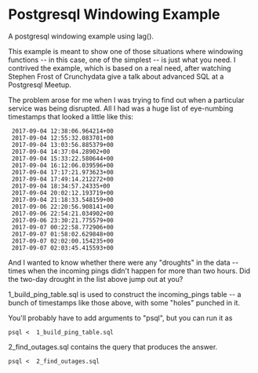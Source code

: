# Postgresql Windowing Example
A postgresql windowing example using lag().

This example is meant to show one of those situations where windowing functions -- in this case, one of the simplest -- is
just what you need.   I contrived the example, which is based on a real need, after watching Stephen Frost of Crunchydata
give a talk about advanced SQL at a Postgresql Meetup.

The problem arose for me when I was trying to find out when a particular service was being disrupted.  All I had was a huge
list of eye-numbing timestamps that looked a little like this:
```
 2017-09-04 12:38:06.964214+00
 2017-09-04 12:55:32.083701+00
 2017-09-04 13:03:56.885379+00
 2017-09-04 14:37:04.28902+00
 2017-09-04 15:33:22.580644+00
 2017-09-04 16:12:06.039596+00
 2017-09-04 17:17:21.973623+00
 2017-09-04 17:49:14.212272+00
 2017-09-04 18:34:57.24335+00
 2017-09-04 20:02:12.193719+00
 2017-09-04 21:18:33.548159+00
 2017-09-06 22:20:56.908141+00
 2017-09-06 22:54:21.034902+00
 2017-09-06 23:30:21.775579+00
 2017-09-07 00:22:58.772906+00
 2017-09-07 01:58:02.629848+00
 2017-09-07 02:02:00.154235+00
 2017-09-07 02:03:45.415593+00
``` 
 
 And I wanted to know whether there were any "droughts" in the data -- times when the incoming pings didn't happen for more
 than two hours.   Did the two-day drought in the list above jump out at you?
 
 1_build_ping_table.sql  is used to construct the incoming_pings table -- a bunch of timestamps like those above, with some
 "holes" punched in it.
 
 You'll probably have to add arguments to "psql", but you  can run it as
 ```
 psql <  1_build_ping_table.sql 
 ```
 2_find_outages.sql contains the query that produces the answer.
 
 ```
 psql <  2_find_outages.sql
 ```
 
 
